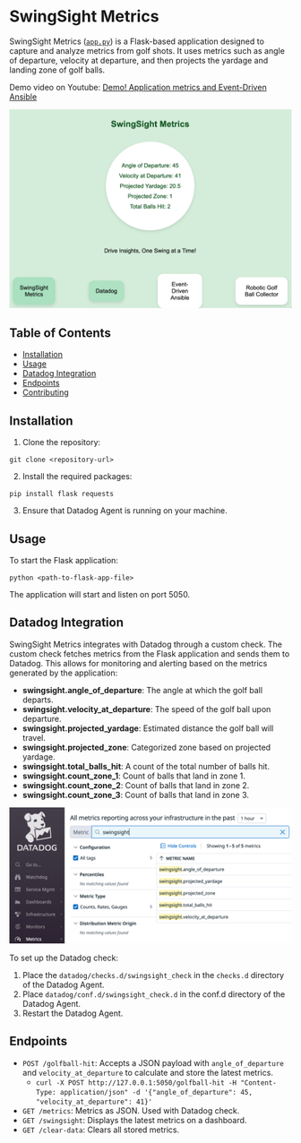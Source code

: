 # SwingSight Metrics

SwingSight Metrics ([`app.py`](https://github.com/cloin/swingsight_metrics/blob/main/app/app.py)) is a Flask-based application designed to capture and analyze metrics from golf shots. It uses metrics such as angle of departure, velocity at departure, and then projects the yardage and landing zone of golf balls.

Demo video on Youtube: [Demo! Application metrics and Event-Driven Ansible](https://www.youtube.com/watch?v=Gj5bCvIt-M8&list=PLdu06OJoEf2a3fFl6uaoyGV526ilwD97R&index=3&t=1s&pp=gAQBiAQB)

![dashboard screenshot](app/static/swingsight.png)

## Table of Contents

- [Installation](#installation)
- [Usage](#usage)
- [Datadog Integration](#datadog-integration)
- [Endpoints](#endpoints)
- [Contributing](#contributing)

## Installation

1. Clone the repository:

```
git clone <repository-url>
```

2. Install the required packages:

```
pip install flask requests
```

3. Ensure that Datadog Agent is running on your machine.

## Usage

To start the Flask application:

```
python <path-to-flask-app-file>
```

The application will start and listen on port 5050.

## Datadog Integration

SwingSight Metrics integrates with Datadog through a custom check. The custom check fetches metrics from the Flask application and sends them to Datadog. This allows for monitoring and alerting based on the metrics generated by the application:

- **swingsight.angle_of_departure**: The angle at which the golf ball departs.
- **swingsight.velocity_at_departure**: The speed of the golf ball upon departure.
- **swingsight.projected_yardage**: Estimated distance the golf ball will travel.
- **swingsight.projected_zone**: Categorized zone based on projected yardage.
- **swingsight.total_balls_hit**: A count of the total number of balls hit.
- **swingsight.count_zone_1**: Count of balls that land in zone 1.
- **swingsight.count_zone_2**: Count of balls that land in zone 2.
- **swingsight.count_zone_3**: Count of balls that land in zone 3.

![Datadog metrics screenshot](app/static/dd_metrics.png)

To set up the Datadog check:

1. Place the `datadog/checks.d/swingsight_check` in the `checks.d` directory of the Datadog Agent.
2. Place `datadog/conf.d/swingsight_check.d` in the conf.d directory of the Datadog Agent.
3. Restart the Datadog Agent.

## Endpoints

- `POST /golfball-hit`: Accepts a JSON payload with `angle_of_departure` and `velocity_at_departure` to calculate and store the latest metrics.
    - `curl -X POST http://127.0.0.1:5050/golfball-hit -H "Content-Type: application/json" -d '{"angle_of_departure": 45, "velocity_at_departure": 41}'`
- `GET /metrics`: Metrics as JSON. Used with Datadog check.
- `GET /swingsight`: Displays the latest metrics on a dashboard.
- `GET /clear-data`: Clears all stored metrics.
